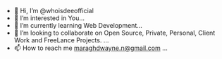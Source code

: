 - 👋 Hi, I’m @whoisdeeofficial
- 👀 I’m interested in You...
- 🌱 I’m currently learning Web Development...
- 💞️ I’m looking to collaborate on Open Source, Private, Personal, Client Work and FreeLance Projects. ...
- 📫 How to reach me maraghdwayne.n@gmail.com ...

<!---
whoisdeeofficial/whoisdeeofficial is a ✨ special ✨ repository because its `README.md` (this file) appears on your GitHub profile.
You can click the Preview link to take a look at your changes.
--->
